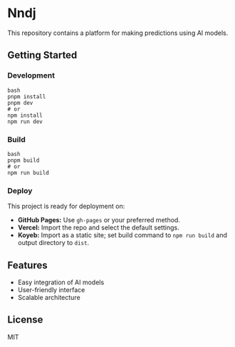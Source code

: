 # Nndj

This repository contains a platform for making predictions using AI models.

## Getting Started

### Development

```
bash
pnpm install
pnpm dev
# or
npm install
npm run dev
```

### Build

```
bash
pnpm build
# or
npm run build
```

### Deploy

This project is ready for deployment on:
- **GitHub Pages:** Use `gh-pages` or your preferred method.
- **Vercel:** Import the repo and select the default settings.
- **Koyeb:** Import as a static site; set build command to `npm run build` and output directory to `dist`.

## Features

- Easy integration of AI models
- User-friendly interface
- Scalable architecture

## License

MIT